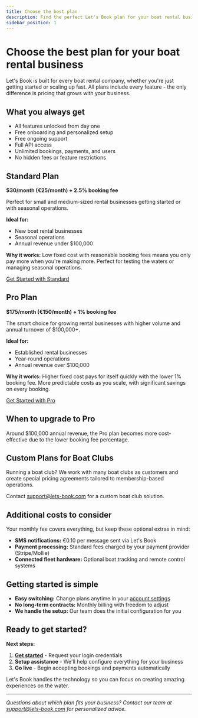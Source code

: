 ```yaml
---
title: Choose the best plan
description: Find the perfect Let's Book plan for your boat rental business
sidebar_position: 1
---
```


# Choose the best plan for your boat rental business

Let's Book is built for every boat rental company, whether you're just getting started or scaling up fast. All plans include every feature - the only difference is pricing that grows with your business.

## What you always get

- All features unlocked from day one
- Free onboarding and personalized setup
- Free ongoing support
- Full API access
- Unlimited bookings, payments, and users
- No hidden fees or feature restrictions

## Standard Plan

**$30/month (€25/month) + 2.5% booking fee**

Perfect for small and medium-sized rental businesses getting started or with seasonal operations.

**Ideal for:**
- New boat rental businesses
- Seasonal operations
- Annual revenue under $100,000

**Why it works:** Low fixed cost with reasonable booking fees means you only pay more when you're making more. Perfect for testing the waters or managing seasonal operations.

<div class="button-container">
  <a href="https://lets-book.com/en/get-started" class="button button--primary" target="_blank" rel="noopener noreferrer">Get Started with Standard</a>
</div>

## Pro Plan  

**$175/month (€150/month) + 1% booking fee**

The smart choice for growing rental businesses with higher volume and annual turnover of $100,000+.

**Ideal for:**
- Established rental businesses
- Year-round operations
- Annual revenue over $100,000

**Why it works:** Higher fixed cost pays for itself quickly with the lower 1% booking fee. More predictable costs as you scale, with significant savings on every booking.

<div class="button-container">
  <a href="https://lets-book.com/en/get-started" class="button button--primary" target="_blank" rel="noopener noreferrer">Get Started with Pro</a>
</div>

## When to upgrade to Pro

Around $100,000 annual revenue, the Pro plan becomes more cost-effective due to the lower booking fee percentage.

## Custom Plans for Boat Clubs

Running a boat club? We work with many boat clubs as customers and create special pricing agreements tailored to membership-based operations.

Contact [support@lets-book.com](mailto:support@lets-book.com) for a custom boat club solution.

## Additional costs to consider

Your monthly fee covers everything, but keep these optional extras in mind:

- **SMS notifications:** €0.10 per message sent via Let's Book
- **Payment processing:** Standard fees charged by your payment provider (Stripe/Mollie)
- **Connected fleet hardware:** Optional boat tracking and remote control systems

## Getting started is simple

- **Easy switching:** Change plans anytime in your [account settings](https://dashboard.letsbook.app/account/plan)
- **No long-term contracts:** Monthly billing with freedom to adjust
- **We handle the setup:** Our team does the initial configuration for you

## Ready to get started?

**Next steps:**
1. **[Get started](https://lets-book.com/get-started)** - Request your login credentials
2. **Setup assistance** - We'll help configure everything for your business
3. **Go live** - Begin accepting bookings and payments automatically

Let's Book handles the technology so you can focus on creating amazing experiences on the water.

---

*Questions about which plan fits your business? Contact our team at [support@lets-book.com](mailto:support@lets-book.com) for personalized advice.*
